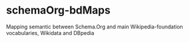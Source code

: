 # schemaOrg-bdMaps
Mapping semantic between Schema.Org and main Wikipedia-foundation vocabularies, Wikidata and DBpedia
